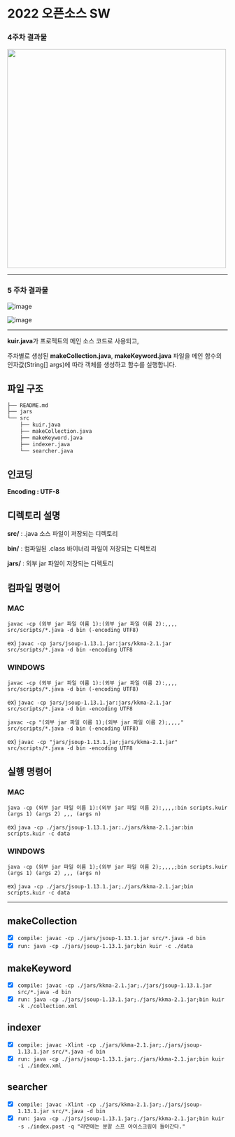 # 2022 오픈소스 SW

### 4주차 결과물

<p align="left">
  <img src="https://user-images.githubusercontent.com/83503188/160270177-0aee789e-f884-4c9b-aa3c-653425cab33e.png" width="500px" />
</p>

------------

### 5 주차 결과물

![image](https://user-images.githubusercontent.com/83503188/161425751-7dab9a52-68f8-4c05-baad-ab20411bc263.png)

![image](https://user-images.githubusercontent.com/83503188/161425771-8a30b4cb-7ac2-459e-b117-e804d5ecceac.png)

------------

**kuir.java**가 프로젝트의 메인 소스 코드로 사용되고,

주차별로 생성된 **makeCollection.java**, **makeKeyword.java** 파일을 메인 함수의 인자값(String[] args)에 따라 객체를 생성하고 함수를 실행합니다.


## 파일 구조

```bash
├── README.md
├── jars
└── src
    ├── kuir.java
    ├── makeCollection.java
    ├── makeKeyword.java
    ├── indexer.java
    └── searcher.java
``` 

## 인코딩

**Encoding : UTF-8**

## 디렉토리 설명

**src/** : .java 소스 파일이 저장되는 디렉토리

**bin/** : 컴파일된 .class 바이너리 파일이 저장되는 디렉토리

**jars/** : 외부 jar 파일이 저장되는 디렉토리

## 컴파일 명령어

### MAC

`javac -cp (외부 jar 파일 이름 1):(외부 jar 파일 이름 2):,,,, src/scripts/*.java -d bin (-encoding UTF8)`

ex) `javac -cp jars/jsoup-1.13.1.jar:jars/kkma-2.1.jar src/scripts/*.java -d bin -encoding UTF8`

### WINDOWS

`javac -cp (외부 jar 파일 이름 1):(외부 jar 파일 이름 2):,,,, src/scripts/*.java -d bin (-encoding UTF8)`

ex) `javac -cp jars/jsoup-1.13.1.jar:jars/kkma-2.1.jar src/scripts/*.java -d bin -encoding UTF8`

`javac -cp "(외부 jar 파일 이름 1);(외부 jar 파일 이름 2);,,,," src/scripts/*.java -d bin (-encoding UTF8)`

ex) `javac -cp "jars/jsoup-1.13.1.jar;jars/kkma-2.1.jar" src/scripts/*.java -d bin -encoding UTF8`

## 실행 명령어

### MAC

`java -cp (외부 jar 파일 이름 1):(외부 jar 파일 이름 2):,,,,:bin scripts.kuir (args 1) (args 2) ,,, (args n)`

ex) `java -cp ./jars/jsoup-1.13.1.jar:./jars/kkma-2.1.jar:bin scripts.kuir -c data`

### WINDOWS

`java -cp (외부 jar 파일 이름 1);(외부 jar 파일 이름 2);,,,,;bin scripts.kuir (args 1) (args 2) ,,, (args n)`

ex) `java -cp ./jars/jsoup-1.13.1.jar;./jars/kkma-2.1.jar;bin scripts.kuir -c data`

---

## makeCollection
- [x] `compile: javac -cp ./jars/jsoup-1.13.1.jar src/*.java -d bin`
- [x] `run: java -cp ./jars/jsoup-1.13.1.jar;bin kuir -c ./data`

## makeKeyword 
- [x] `compile: javac -cp ./jars/kkma-2.1.jar;./jars/jsoup-1.13.1.jar src/*.java -d bin`
- [x] `run: java -cp ./jars/jsoup-1.13.1.jar;./jars/kkma-2.1.jar;bin kuir -k ./collection.xml`

## indexer 
- [x] `compile: javac -Xlint -cp ./jars/kkma-2.1.jar;./jars/jsoup-1.13.1.jar src/*.java -d bin`
- [x] `run: java -cp ./jars/jsoup-1.13.1.jar;./jars/kkma-2.1.jar;bin kuir -i ./index.xml`

## searcher
- [x] `compile: javac -Xlint -cp ./jars/kkma-2.1.jar;./jars/jsoup-1.13.1.jar src/*.java -d bin`
- [x] `run: java -cp ./jars/jsoup-1.13.1.jar;./jars/kkma-2.1.jar;bin kuir -s ./index.post -q "라면에는 분말 스프 아이스크림이 들어간다."`
